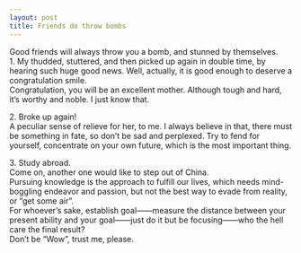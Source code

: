 ```yaml
---
layout: post
title: Friends do throw bombs
---
```


<p>Good friends will always throw you a bomb, and stunned by themselves.<br />
1. My thudded, stuttered, and then picked up again in double time, by hearing such huge good news. Well, actually, it is good enough to deserve a congratulation smile.<br />
Congratulation, you will be an excellent mother. Although tough and hard, it’s worthy and noble. I just know that. </p>
<p>2. Broke up again!<br />
A peculiar sense of relieve for her, to me. I always believe in that, there must be something in fate, so don’t be sad and perplexed. Try to fend for yourself, concentrate on your own future, which is the most important thing. </p>
<p>3. Study abroad.<br />
Come on, another one would like to step out of China.<br />
Pursuing knowledge is the approach to fulfill our lives, which needs mind-boggling endeavor and passion, but not the best way to evade from reality, or “get some air”.<br />
For whoever’s sake, establish goal——measure the distance between your present ability and your goal——just do it but be focusing——who the hell care the final result?<br />
Don’t be “Wow”, trust me, please.
</p>
